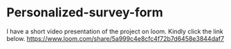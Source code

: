 # Personalized-survey-form
I have a short video presentation of the project on loom. Kindly click the link below.
https://www.loom.com/share/5a999c4e8cfc4f72b7d6458e3844daf7
